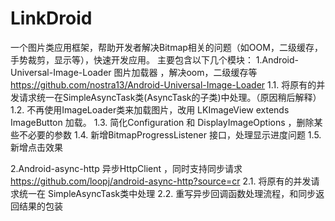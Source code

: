LinkDroid
=========

一个图片类应用框架，帮助开发者解决Bitmap相关的问题（如OOM，二级缓存，手势裁剪，显示等），快速开发应用。
主要包含以下几个模块：
1.Android-Universal-Image-Loader 图片加载器 ，解决oom，二级缓存等
  https://github.com/nostra13/Android-Universal-Image-Loader
  1.1. 将原有的并发请求统一在SimpleAsyncTask类(AsyncTask的子类)中处理。（原因稍后解释）
  1.2. 不再使用ImageLoader类来加载图片，改用 LKImageView extends ImageButton 加载。
  1.3. 简化Configuration 和 DisplayImageOptions ，删除某些不必要的参数
  1.4. 新增BitmapProgressListener 接口，处理显示进度问题
  1.5. 新增点击效果
  
2.Android-async-http 异步HttpClient ，同时支持同步请求
  https://github.com/loopj/android-async-http?source=cr
  2.1. 将原有的并发请求统一在 SimpleAsyncTask类中处理
  2.2. 重写异步回调函数处理流程，和同步返回结果的包装
  

